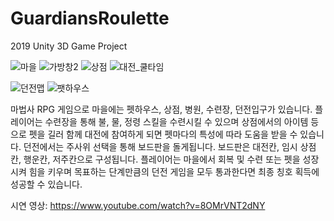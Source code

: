 # GuardiansRoulette
2019 Unity 3D Game Project

![마을](https://user-images.githubusercontent.com/44578750/130050972-241e1aba-dfa4-4702-8af2-0983c957e0b0.png)
![가방창2](https://user-images.githubusercontent.com/44578750/130051023-d026a3f4-ffe2-4f95-8d03-2b762d22ed91.png)
![상점](https://user-images.githubusercontent.com/44578750/130051145-e08121cd-721c-4560-9f9e-02d155f7a335.png)
![대전_쿨타임](https://user-images.githubusercontent.com/44578750/130051254-295aa43e-eeb7-4d8f-88d8-3b8d9060bbd8.png)

![던전맵](https://user-images.githubusercontent.com/44578750/130051091-196a745c-a8b2-42fe-89f5-822e30492706.png)
![팻하우스](https://user-images.githubusercontent.com/44578750/130051110-646ec813-6cbf-4524-b484-17722fbd590a.png)

마법사 RPG 게임으로 마을에는 펫하우스, 상점, 병원, 수련장, 던전입구가 있습니다. 플레이어는 수련장을 통해 불, 물, 정령 스킬을 수련시킬 수 있으며 상점에서의 아이템 등으로 펫을 길러 함께 대전에 참여하게 되면 펫마다의 특성에 따라 도움을 받을 수 있습니다. 던전에서는 주사위 선택을 통해 보드판을 돌게됩니다. 보드판은 대전칸, 임시 상점칸, 행운칸, 저주칸으로 구성됩니다. 플레이어는 마을에서 회복 및 수련 또는 펫을 성장시켜 힘을 키우며 목표하는 단계만큼의 던전 게임을 모두 통과한다면 최종 칭호 획득에 성공할 수 있습니다.

시연 영상: https://www.youtube.com/watch?v=8OMrVNT2dNY
